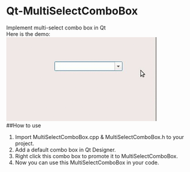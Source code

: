 # Qt-MultiSelectComboBox
Implement multi-select combo box in Qt<br>
Here is the demo:<br>
![image](https://github.com/CallMeClark/Qt-MultiSelectComboBox/blob/master/demo.gif)<br>
##How to use
1. Import MultiSelectComboBox.cpp & MultiSelectComboBox.h to your project.
2. Add a default combo box in Qt Designer.
3. Right click this combo box to promote it to MultiSelectComboBox.
4. Now you can use this MultiSelectComboBox in your code.